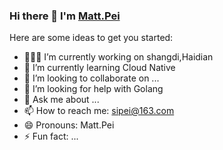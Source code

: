 ### Hi there 👋 I'm [Matt.Pei](https://github.com/matt-pei)

<!--
**matt-pei/matt-pei** is a ✨ _special_ ✨ repository because its `README.md` (this file) appears on your GitHub profile.
-->

Here are some ideas to get you started:

- 🧑🏻‍💻 I’m currently working on shangdi,Haidian
- 🌱 I’m currently learning Cloud Native
- 👯 I’m looking to collaborate on ...
- 🤔 I’m looking for help with Golang
- 💬 Ask me about ...
- 📫 How to reach me: sipei@163.com
- 😄 Pronouns: Matt.Pei
- ⚡ Fun fact: ...

